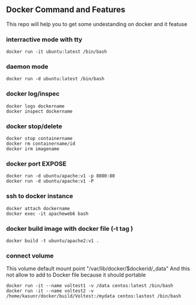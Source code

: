 ## Docker Command and Features 

This repo will help you to get some undestanding on docker and it featuse

### interractive mode with tty

    docker run -it ubuntu:latest /bin/bash

### daemon mode

    docker run -d ubuntu:latest /bin/bash

### docker log/inspec

    docker logs dockername
    docker inspect dockername

### docker stop/delete

    docker stop containername
    docker rm containername/id
    docker irm imagename

### docker port EXPOSE

    docker run -d ubuntu/apache:v1 -p 8080:80
    docker run -d ubuntu/apache:v1 -P

### ssh to docker instance

    docker attach dockername
    docker exec -it apacheweb6 bash

### docker build image with docker file (-t tag )
    docker build -t ubuntu/apache2:v1 .

### connect volume
This volume default mount point "/var/lib/docker/$dockerid/_data"
And this not allow to add to Docker file because it should portable

    docker run -it --name voltest1 -v /data centos:latest /bin/bash
    docker run -it --name voltest2 -v /home/kasunr/docker/build/Voltest:/mydata centos:lastest /bin/bash

